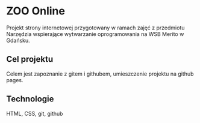 # ZOO Online
Projekt strony internetowej przygotowany w ramach zajęć z przedmiotu Narzędzia wspierające wytwarzanie oprogramowania na WSB Merito w Gdańsku.

## Cel projektu
Celem jest zapoznanie z gitem i githubem, umieszczenie projektu na github pages.

## Technologie
HTML, CSS, git, github